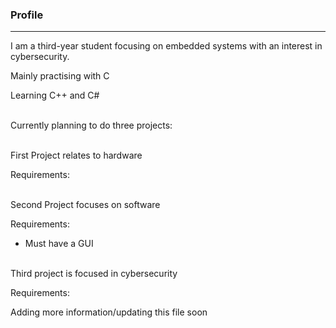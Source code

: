 ### Profile
------------------------------------------
I am a third-year student focusing on embedded systems with an interest in cybersecurity.

Mainly practising with C 

Learning C++ and C#

\
Currently planning to do three projects:

\
First Project relates to hardware

Requirements:

\
Second Project focuses on software

Requirements:
- Must have a GUI

\
Third project is focused in cybersecurity

Requirements:


Adding more information/updating this file soon







<!--
**mingumckevin/mingumckevin** is a ✨ _special_ ✨ repository because its `README.md` (this file) appears on your GitHub profile.

Here are some ideas to get you started:

- 🔭 I’m currently working on ...
- 🌱 I’m currently learning ...
- 👯 I’m looking to collaborate on ...
- 🤔 I’m looking for help with ...
- 💬 Ask me about ...
- 📫 How to reach me: ...
- 😄 Pronouns: ...
- ⚡ Fun fact: ...
-->
